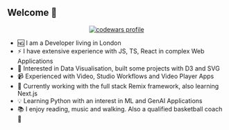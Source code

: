 ## Welcome 👋
<p align="center">
    <a href="https://www.codewars.com/users/tekami" target="_blank" rel="noreferrer">
        <img src="https://github.r2v.ch/codewars?user=tekami&name=true&top_languages=true&hide_clan=true&animation=true" alt="codewars profile"/>
    </a>
</p>

- 🆖 I am a Developer living in London
- ⚡ I have extensive experience with JS, TS, React in complex Web Applications
- 🌱 Interested in Data Visualisation, built some projects with D3 and SVG
- 📹 Experienced with Video, Studio Workflows and Video Player Apps
- 🌱 Currently working with the full stack Remix framework, also learning Next.js
- 💡 Learning Python with an interest in ML and GenAI Applications
- 📚 I enjoy reading, music and walking. Also a qualified basketball coach 🏀

<!--
**kinolag/kinolag** is a ✨ _special_ ✨ repository because its `README.md` (this file) appears on your GitHub profile.

Here are some ideas to get you started:

- 🔭 I’m currently working on ...
- 🌱 I’m currently learning ...
- 👯 I’m looking to collaborate on ...
- 🤔 I’m looking for help with ...
- 💬 Ask me about ...
- 📫 How to reach me: ...
- 😄 Pronouns: ...
- ⚡ Fun fact: ...
-->
